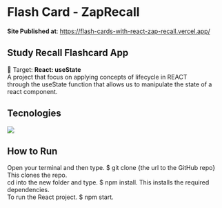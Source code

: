 # Flash Card - ZapRecall 
**Site Published at**: https://flash-cards-with-react-zap-recall.vercel.app/


## Study Recall Flashcard App</br>
🎯 Target: **React: useState**</br>
A project that focus on applying concepts of lifecycle in REACT </br>
through the useState function that allows us to manipulate the state of a react component.

## Tecnologies
<div>
 <img src="https://img.shields.io/badge/React-20232A?style=for-the-badge&logo=react&logoColor=61DAFB">
 </div>
 
## How to Run 
Open your terminal and then type. $ git clone {the url to the GitHub repo} This clones the repo.</br>
cd into the new folder and type. $ npm install. This installs the required dependencies.</br>
To run the React project. $ npm start.
